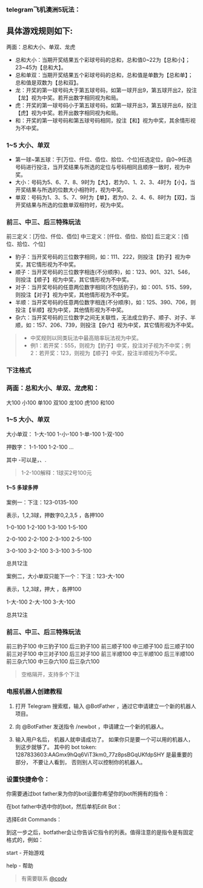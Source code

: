 
### telegram飞机澳洲5玩法：

## 具体游戏规则如下:
两面：总和大小、单双、龙虎
- 总和大小：当期开奖结果五个彩球号码的总和，总和值0~22为【总和小】；23~45为【总和大】。
- 总和单双：当期开奖结果五个彩球号码的总和，总和值是单数为【总和单】；总和值是双数为【总和双】。
- 龙：开奖的第一球号码大于第五球号码，如第一球开出9，第五球开出2，投注【龙】视为中奖。若开出数字相同视为和局。
- 虎：开奖的第一球号码小于第五球号码，如第一球开出3，第五球开出6，投注【虎】视为中奖。若开出数字相同视为和局。
- 和：开奖的第一球号码和第五球号码相同，投注【和】视为中奖，其余情形视为不中奖。

### 1~5 大小、单双

- 第一球~第五球：于[万位、仟位、佰位、拾位、个位]任选定位，自0~9任选号码进行投注，当开奖结果与所选的定位与号码相同且顺序一致时，视为中奖。
- 大小：号码为5、6、7、8、9时为【大】，若为0、1、2、3、4时为【小】，当开奖结果与所选的位数大小相符时，视为中奖。
- 单双：号码为1、3、5、7、9时为【单】，若为0、2、4、6、8时为【双】，当开奖结果与所选的位数单双相符时，视为中奖。


### 前三、中三、后三特殊玩法

前三定义：[万位、仟位、佰位]
中三定义：[仟位、佰位、拾位]
后三定义：[佰位、拾位、个位]

- 豹子：当开奖号码的三位数字相同，如：111、222，则投注【豹子】视为中奖，其它情形视为不中奖。
- 顺子：当开奖号码的三位数字相连(不分顺序)，如：123、901、321、546，则投注【顺子】视为中奖，其它情形视为不中奖。
- 对子：当开奖号码的任意两位数字相同(不包括豹子)，如：001、515、599，则投注【对子】视为中奖，其他情形视为不中奖。
- 半顺：当开奖号码的任意两位数字相连(不分顺序)，如：125、390、706，则投注【半顺】视为中奖，其他情形视为不中奖。
- 杂六：当开奖号码的三位数字之间无关联性，无法成立豹子、顺子、对子、半顺，如：157、206、739，则投注【杂六】视为中奖，其它情形视为不中奖。

> * 中奖规则以同类玩法中最高赔率玩法视为中奖。
> * 例1：若开奖：555，则视为【豹子】中奖，投注对子视为不中奖；例2：若开奖：123，则视为【顺子】中奖，投注半顺视为不中奖。

### 下注格式

### 两面：总和大小、单双、龙虎和：

大100 小100 单100 双100 龙100 虎100 和100

### 1~5 大小、单双

大小单双：
1-大-100
1-小-100
1-单-100
1-双-100

押数字：
1-1-100
1-2-100
...

其中 -可以是，、.

> 1-2-100解释：1球买2号100元

#### 1~5 多球多押

案例一：下注：123-0135-100

表示，1,2,3球，押数字0,2,3,5 ，各押100

1-0-100
1-2-100
1-3-100
1-5-100

2-0-100
2-2-100
2-3-100
2-5-100

3-0-100
3-2-100
3-3-100
3-5-100

总共12注

案例二，大小单双只能下一个：下注：123-大-100

表示，1,2,3球，押大 ，各押100

1-大-100
2-大-100
3-大-100

总共12注
### 前三、中三、后三特殊玩法

前三豹子100 中三豹子100 后三豹子100
前三顺子100 中三顺子100 后三顺子100
前三对子100 中三对子100 后三对子100
前三半顺100 中三半顺100 后三半顺100
前三杂六100 中三杂六100 后三杂六100

> 空格隔开，支持多个下注

### 电报机器人创建教程

1. 打开 Telegram 搜索框，输入 @BotFather ，通过它申请建立一个新的机器人项目。

2. 向 @BotFather 发送指令 /newbot ，申请建立一个新的机器人。

3. 输入用户名后， 机器人就申请成功了。 如果你只是要一个可以用的机器人， 到这步就够了。 其中的 bot token: 1287833603:AAGmx9hQq6ViT3km0_77z8psBGqUKfdpSHY 是最重要的部分， 不要让人看到， 否则别人可以控制你的机器人。


### 设置快捷命令：
你需要通过bot father来为你的bot设置你希望你的bot所拥有的指令：

在bot father中选中你的bot，然后单机Edit Bot：

选择Edit Commands：

到这一步之后，botfather会让你告诉它指令的列表。值得注意的是指令是有固定格式的，例如：

start - 开始游戏

help - 帮助



>有需要联系 [@cody](https://t.me/cody0101) 
